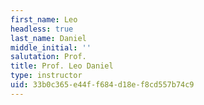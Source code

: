 ```yaml
---
first_name: Leo
headless: true
last_name: Daniel
middle_initial: ''
salutation: Prof.
title: Prof. Leo Daniel
type: instructor
uid: 33b0c365-e44f-f684-d18e-f8cd557b74c9
---
```

